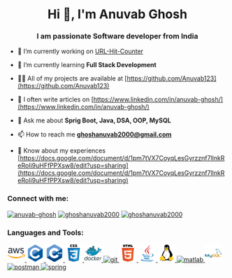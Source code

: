 <h1 align="center">Hi 👋, I'm Anuvab Ghosh</h1>
<h3 align="center">I am passionate Software developer from India</h3>

- 🔭 I’m currently working on [URL-Hit-Counter](https://github.com/Anuvab123/URL-HIt-Counter.git)

- 🌱 I’m currently learning **Full Stack Development**

- 👨‍💻 All of my projects are available at [https://github.com/Anuvab123](https://github.com/Anuvab123)

- 📝 I often write articles on [https://www.linkedin.com/in/anuvab-ghosh/](https://www.linkedin.com/in/anuvab-ghosh/)

- 💬 Ask me about **Sprig Boot, Java, DSA, OOP, MySQL**

- 📫 How to reach me **ghoshanuvab2000@gmail.com**

- 📄 Know about my experiences [https://docs.google.com/document/d/1pm7tVX7CoyqLesGyrzznf7llnkReRoIi9uHFfPPXsw8/edit?usp=sharing](https://docs.google.com/document/d/1pm7tVX7CoyqLesGyrzznf7llnkReRoIi9uHFfPPXsw8/edit?usp=sharing)

<h3 align="left">Connect with me:</h3>
<p align="left">
<a href="https://linkedin.com/in/anuvab-ghosh" target="blank"><img align="center" src="https://raw.githubusercontent.com/rahuldkjain/github-profile-readme-generator/master/src/images/icons/Social/linked-in-alt.svg" alt="anuvab-ghosh" height="30" width="40" /></a>
<a href="https://www.hackerrank.com/ghoshanuvab2000" target="blank"><img align="center" src="https://raw.githubusercontent.com/rahuldkjain/github-profile-readme-generator/master/src/images/icons/Social/hackerrank.svg" alt="ghoshanuvab2000" height="30" width="40" /></a>
<a href="https://www.leetcode.com/ghoshanuvab2000" target="blank"><img align="center" src="https://raw.githubusercontent.com/rahuldkjain/github-profile-readme-generator/master/src/images/icons/Social/leet-code.svg" alt="ghoshanuvab2000" height="30" width="40" /></a>
</p>

<h3 align="left">Languages and Tools:</h3>
<p align="left"> <a href="https://aws.amazon.com" target="_blank" rel="noreferrer"> <img src="https://raw.githubusercontent.com/devicons/devicon/master/icons/amazonwebservices/amazonwebservices-original-wordmark.svg" alt="aws" width="40" height="40"/> </a> <a href="https://www.cprogramming.com/" target="_blank" rel="noreferrer"> <img src="https://raw.githubusercontent.com/devicons/devicon/master/icons/c/c-original.svg" alt="c" width="40" height="40"/> </a> <a href="https://www.w3schools.com/cpp/" target="_blank" rel="noreferrer"> <img src="https://raw.githubusercontent.com/devicons/devicon/master/icons/cplusplus/cplusplus-original.svg" alt="cplusplus" width="40" height="40"/> </a> <a href="https://www.w3schools.com/css/" target="_blank" rel="noreferrer"> <img src="https://raw.githubusercontent.com/devicons/devicon/master/icons/css3/css3-original-wordmark.svg" alt="css3" width="40" height="40"/> </a> <a href="https://www.docker.com/" target="_blank" rel="noreferrer"> <img src="https://raw.githubusercontent.com/devicons/devicon/master/icons/docker/docker-original-wordmark.svg" alt="docker" width="40" height="40"/> </a> <a href="https://git-scm.com/" target="_blank" rel="noreferrer"> <img src="https://www.vectorlogo.zone/logos/git-scm/git-scm-icon.svg" alt="git" width="40" height="40"/> </a> <a href="https://www.w3.org/html/" target="_blank" rel="noreferrer"> <img src="https://raw.githubusercontent.com/devicons/devicon/master/icons/html5/html5-original-wordmark.svg" alt="html5" width="40" height="40"/> </a> <a href="https://www.java.com" target="_blank" rel="noreferrer"> <img src="https://raw.githubusercontent.com/devicons/devicon/master/icons/java/java-original.svg" alt="java" width="40" height="40"/> </a> <a href="https://www.linux.org/" target="_blank" rel="noreferrer"> <img src="https://raw.githubusercontent.com/devicons/devicon/master/icons/linux/linux-original.svg" alt="linux" width="40" height="40"/> </a> <a href="https://www.mathworks.com/" target="_blank" rel="noreferrer"> <img src="https://upload.wikimedia.org/wikipedia/commons/2/21/Matlab_Logo.png" alt="matlab" width="40" height="40"/> </a> <a href="https://www.mysql.com/" target="_blank" rel="noreferrer"> <img src="https://raw.githubusercontent.com/devicons/devicon/master/icons/mysql/mysql-original-wordmark.svg" alt="mysql" width="40" height="40"/> </a> <a href="https://postman.com" target="_blank" rel="noreferrer"> <img src="https://www.vectorlogo.zone/logos/getpostman/getpostman-icon.svg" alt="postman" width="40" height="40"/> </a> <a href="https://spring.io/" target="_blank" rel="noreferrer"> <img src="https://www.vectorlogo.zone/logos/springio/springio-icon.svg" alt="spring" width="40" height="40"/> </a> </p>
